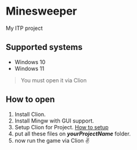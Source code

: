 # Minesweeper
My ITP project

## Supported systems
- Windows 10
- Windows 11
> You must open it via Clion
## How to open
1. Install Clion.
2. Install Mingw with GUI support. 
3. Setup Clion for Project. [How to setup](https://t.me/c/1745636533/18)
4. put all these files on ***yourProjectName*** folder.
5. now run the game via Clion ✌️

